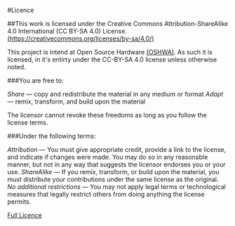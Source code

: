 #Licence

##This work is licensed under the Creative Commons Attribution-ShareAlike 4.0 International (CC BY-SA 4.0) License. 
[(https://creativecommons.org/licenses/by-sa/4.0/)](https://creativecommons.org/licenses/by-sa/4.0/)

This project is intend at Open Source Hardware [(OSHWA)](https://www.oshwa.org/). As such it is licensed, in it's entirty under the CC-BY-SA 4.0 license unless otherwise noted.

###You are free to:

*Share* — copy and redistribute the material in any medium or format
*Adapt* — remix, transform, and build upon the material

The licensor cannot revoke these freedoms as long as you follow the license terms.

###Under the following terms:

*Attribution* — You must give appropriate credit, provide a link to the license, and indicate if changes were made. You may do so in any reasonable manner, but not in any way that suggests the licensor endorses you or your use.
*ShareAlike* — If you remix, transform, or build upon the material, you must distribute your contributions under the same license as the original.
*No additional restrictions* — You may not apply legal terms or technological measures that legally restrict others from doing anything the license permits.

[Full Licence](https://creativecommons.org/licenses/by-sa/4.0/legalcode)


